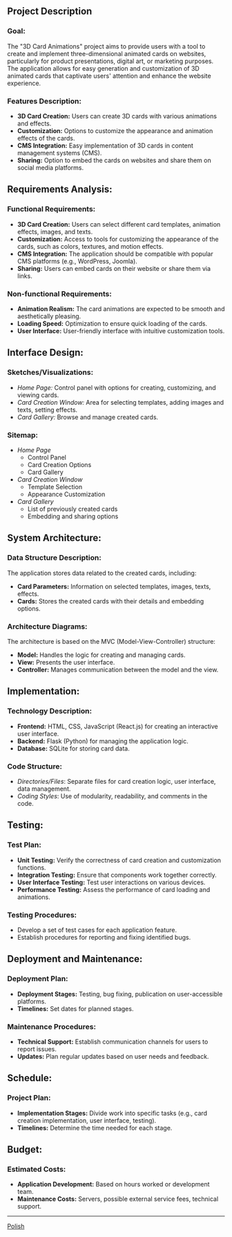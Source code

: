 ## Project Description

### Goal:

The "3D Card Animations" project aims to provide users with a tool to create and implement three-dimensional animated cards on websites, particularly for product presentations, digital art, or marketing purposes. The application allows for easy generation and customization of 3D animated cards that captivate users' attention and enhance the website experience.

### Features Description:

- **3D Card Creation:** Users can create 3D cards with various animations and effects.
- **Customization:** Options to customize the appearance and animation effects of the cards.
- **CMS Integration:** Easy implementation of 3D cards in content management systems (CMS).
- **Sharing:** Option to embed the cards on websites and share them on social media platforms.

## Requirements Analysis:

### Functional Requirements:

- **3D Card Creation:** Users can select different card templates, animation effects, images, and texts.
- **Customization:** Access to tools for customizing the appearance of the cards, such as colors, textures, and motion effects.
- **CMS Integration:** The application should be compatible with popular CMS platforms (e.g., WordPress, Joomla).
- **Sharing:** Users can embed cards on their website or share them via links.

### Non-functional Requirements:

- **Animation Realism:** The card animations are expected to be smooth and aesthetically pleasing.
- **Loading Speed:** Optimization to ensure quick loading of the cards.
- **User Interface:** User-friendly interface with intuitive customization tools.

## Interface Design:

### Sketches/Visualizations:

- _Home Page:_ Control panel with options for creating, customizing, and viewing cards.
- _Card Creation Window:_ Area for selecting templates, adding images and texts, setting effects.
- _Card Gallery:_ Browse and manage created cards.

### Sitemap:

- _Home Page_
  - Control Panel
  - Card Creation Options
  - Card Gallery
- _Card Creation Window_
  - Template Selection
  - Appearance Customization
- _Card Gallery_
  - List of previously created cards
  - Embedding and sharing options

## System Architecture:

### Data Structure Description:

The application stores data related to the created cards, including:

- **Card Parameters:** Information on selected templates, images, texts, effects.
- **Cards:** Stores the created cards with their details and embedding options.

### Architecture Diagrams:

The architecture is based on the MVC (Model-View-Controller) structure:

- **Model:** Handles the logic for creating and managing cards.
- **View:** Presents the user interface.
- **Controller:** Manages communication between the model and the view.

## Implementation:

### Technology Description:

- **Frontend:** HTML, CSS, JavaScript (React.js) for creating an interactive user interface.
- **Backend:** Flask (Python) for managing the application logic.
- **Database:** SQLite for storing card data.

### Code Structure:

- _Directories/Files_: Separate files for card creation logic, user interface, data management.
- _Coding Styles_: Use of modularity, readability, and comments in the code.

## Testing:

### Test Plan:

- **Unit Testing:** Verify the correctness of card creation and customization functions.
- **Integration Testing:** Ensure that components work together correctly.
- **User Interface Testing:** Test user interactions on various devices.
- **Performance Testing:** Assess the performance of card loading and animations.

### Testing Procedures:

- Develop a set of test cases for each application feature.
- Establish procedures for reporting and fixing identified bugs.

## Deployment and Maintenance:

### Deployment Plan:

- **Deployment Stages:** Testing, bug fixing, publication on user-accessible platforms.
- **Timelines:** Set dates for planned stages.

### Maintenance Procedures:

- **Technical Support:** Establish communication channels for users to report issues.
- **Updates:** Plan regular updates based on user needs and feedback.

## Schedule:

### Project Plan:

- **Implementation Stages:** Divide work into specific tasks (e.g., card creation implementation, user interface, testing).
- **Timelines:** Determine the time needed for each stage.

## Budget:

### Estimated Costs:

- **Application Development:** Based on hours worked or development team.
- **Maintenance Costs:** Servers, possible external service fees, technical support.

---

[Polish](<Documents/README(PL).md>)
